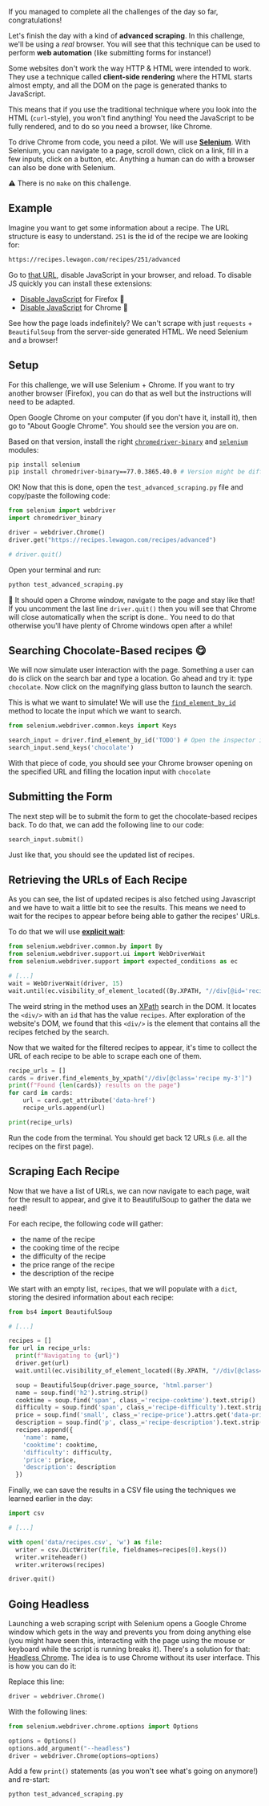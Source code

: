 If you managed to complete all the challenges of the day so far, congratulations!

Let's finish the day with a kind of **advanced scraping**. In this challenge, we'll be using a _real_ browser. You will see that this technique can be used to perform **web automation** (like submitting forms for instance!)

Some websites don't work the way HTTP & HTML were intended to work. They use a technique called **client-side rendering** where the HTML starts almost empty, and all the DOM on the page is generated thanks to JavaScript.

This means that if you use the traditional technique where you look into the HTML (`curl`-style), you won't find anything! You need the JavaScript to be fully rendered, and to do so you need a browser, like Chrome.

To drive Chrome from code, you need a pilot. We will use [**Selenium**](https://www.seleniumhq.org/). With Selenium, you can navigate to a page, scroll down, click on a link, fill in a few inputs, click on a button, etc. Anything a human can do with a browser can also be done with Selenium.

⚠️ There is no `make` on this challenge.

## Example

Imagine you want to get some information about a recipe. The URL structure is easy to understand. `251` is the id of the recipe we are looking for:

```bash
https://recipes.lewagon.com/recipes/251/advanced
```

Go to [that URL](https://recipes.lewagon.com/recipes/advanced?search[query]=carrot&page=1), disable JavaScript in your browser, and reload. To disable JS quickly you can install these extensions:

- [Disable JavaScript](https://addons.mozilla.org/en-US/firefox/addon/disable-javascript/) for Firefox 🦊
- [Disable JavaScript](https://chrome.google.com/webstore/detail/disable-javascript/jfpdlihdedhlmhlbgooailmfhahieoem) for Chrome 🎈

See how the page loads indefinitely? We can't scrape with just `requests` + `BeautifulSoup` from the server-side generated HTML. We need Selenium and a browser!

## Setup

For this challenge, we will use Selenium + Chrome. If you want to try another browser (Firefox), you can do that as well but the instructions will need to be adapted.

Open Google Chrome on your computer (if you don't have it, install it), then go to "About Google Chrome". You should see the version you are on.

Based on that version, install the right [`chromedriver-binary`](https://pypi.org/project/chromedriver-binary/77.0.3865.40.0/#history) and [`selenium`](https://pypi.org/project/selenium/) modules:

```bash
pip install selenium
pip install chromedriver-binary==77.0.3865.40.0 # Version might be different!
```

OK! Now that this is done, open the `test_advanced_scraping.py` file and copy/paste the following code:

```python
from selenium import webdriver
import chromedriver_binary

driver = webdriver.Chrome()
driver.get("https://recipes.lewagon.com/recipes/advanced")

# driver.quit()
```

Open your terminal and run:

```bash
python test_advanced_scraping.py
```

🚀 It should open a Chrome window, navigate to the page and stay like that! If you uncomment the last line `driver.quit()` then you will see that Chrome will close automatically  when the script is done.. You need to do that otherwise you'll have plenty of Chrome windows open after a while!

## Searching Chocolate-Based recipes 😋

We will now simulate user interaction with the page. Something a user can do is click on the search bar and type a location. Go ahead and try it: type `chocolate`. Now click on the magnifying glass button to launch the search.

This is what we want to simulate! We will use the [`find_element_by_id`](https://selenium-python.readthedocs.io/locating-elements.html#locating-by-id) method to locate the input which we want to search.

```python
from selenium.webdriver.common.keys import Keys

search_input = driver.find_element_by_id('TODO') # Open the inspector in Chrome and find the input id!
search_input.send_keys('chocolate')
```

With that piece of code, you should see your Chrome browser opening on the specified URL and filling the location input with `chocolate`

## Submitting the Form

The next step will be to submit the form to get the chocolate-based recipes back. To do that, we can add the following line to our code:

```python
search_input.submit()
```

Just like that, you should see the updated list of recipes.

## Retrieving the URLs of Each Recipe

As you can see, the list of updated recipes is also fetched using Javascript and we have to wait a little bit to see the results. This means we need to wait for the recipes to appear before being able to gather the recipes' URLs.

To do that we will use [**explicit wait**](https://selenium-python.readthedocs.io/waits.html):

```python
from selenium.webdriver.common.by import By
from selenium.webdriver.support.ui import WebDriverWait
from selenium.webdriver.support import expected_conditions as ec

# [...]
wait = WebDriverWait(driver, 15)
wait.until(ec.visibility_of_element_located((By.XPATH, "//div[@id='recipes']")))
```

The weird string in the method uses an [XPath](https://en.wikipedia.org/wiki/XPath) search in the DOM. It locates the `<div/>` with an `id` that has the value `recipes`. After exploration of the website's DOM, we found that this `<div/>` is the element that contains all the recipes fetched by the search.

Now that we waited for the filtered recipes to appear, it's time to collect the URL of each recipe to be able to scrape each one of them.

```python
recipe_urls = []
cards = driver.find_elements_by_xpath("//div[@class='recipe my-3']")
print(f"Found {len(cards)} results on the page")
for card in cards:
    url = card.get_attribute('data-href')
    recipe_urls.append(url)

print(recipe_urls)
```

Run the code from the terminal. You should get back 12 URLs (i.e. all the recipes on the first page).

## Scraping Each Recipe

Now that we have a list of URLs, we can now navigate to each page, wait for the result to appear, and give it to BeautifulSoup to gather the data we need!

For each recipe, the following code will gather:

- the name of the recipe
- the cooking time of the recipe
- the difficulty of the recipe
- the price range of the recipe
- the description of the recipe

We start with an empty list, `recipes`, that we will populate with a `dict`, storing the desired information about each recipe:


```python
from bs4 import BeautifulSoup

# [...]

recipes = []
for url in recipe_urls:
  print(f"Navigating to {url}")
  driver.get(url)
  wait.until(ec.visibility_of_element_located((By.XPATH, "//div[@class='p-3 border bg-white rounded-lg recipe-container']")))

  soup = BeautifulSoup(driver.page_source, 'html.parser')
  name = soup.find('h2').string.strip()
  cooktime = soup.find('span', class_='recipe-cooktime').text.strip()
  difficulty = soup.find('span', class_='recipe-difficulty').text.strip()
  price = soup.find('small', class_='recipe-price').attrs.get('data-price').strip()
  description = soup.find('p', class_='recipe-description').text.strip()
  recipes.append({
    'name': name,
    'cooktime': cooktime,
    'difficulty': difficulty,
    'price': price,
    'description': description
  })
```

Finally, we can save the results in a CSV file using the techniques we learned earlier in the day:

```python
import csv

# [...]

with open('data/recipes.csv', 'w') as file:
  writer = csv.DictWriter(file, fieldnames=recipes[0].keys())
  writer.writeheader()
  writer.writerows(recipes)

driver.quit()
```

## Going Headless

Launching a web scraping script with Selenium opens a Google Chrome window which gets in the way and prevents you from doing anything else (you might have seen this, interacting with the page using the mouse or keyboard while the script is running breaks it). There's a solution for that: [Headless Chrome](https://developers.google.com/web/updates/2017/04/headless-chrome). The idea is to use Chrome without its user interface. This is how you can do it:

Replace this line:

```python
driver = webdriver.Chrome()
```

With the following lines:

```python
from selenium.webdriver.chrome.options import Options

options = Options()
options.add_argument("--headless")
driver = webdriver.Chrome(options=options)
```

Add a few `print()` statements (as you won't see what's going on anymore!) and re-start:

```python
python test_advanced_scraping.py
```
